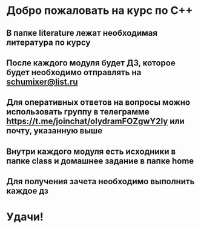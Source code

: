 # Добро пожаловать на курс по С++
## В папке literature лежат необходимая литература по курсу
## После каждого модуля будет ДЗ, которое будет необходимо отправлять на schumixer@list.ru
## Для оперативных ответов на вопросы можно использовать группу в телеграмме https://t.me/joinchat/olydramFOZgwY2Iy или почту, указанную выше
## Внутри каждого модуля есть исходники в папке class и домашнее задание в папке home
## Для получения зачета необходимо выполнить каждое дз
# Удачи!
